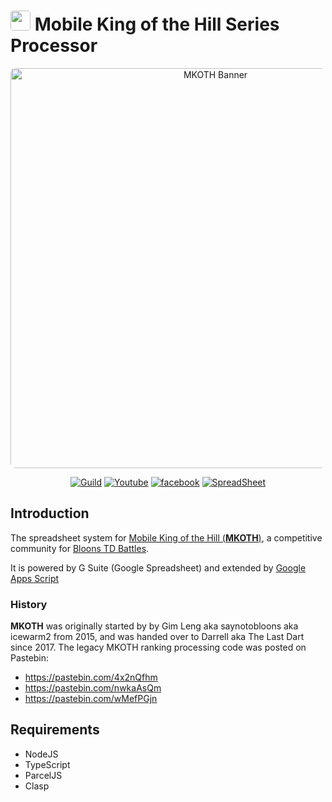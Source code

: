 <h1>
<img style="border-radius:4px" src="https://raw.githubusercontent.com/MobileKOTH/MKOTH-GSuite/master/misc/MKOTH%20Icon.png" width="32"/>
	Mobile King of the Hill Series Processor
</h1>
<div align="center">
<a href="https://mobilekoth.github.io/"><img style="border-radius:8px" src="https://raw.githubusercontent.com/MobileKOTH/MKOTH-GSuite/master/misc/MKOTH%20Banner.jpg" width="640" alt="MKOTH Banner" /></a>

[![Guild](https://discordapp.com/api/guilds/271109067261476866/embed.png)](https://discord.me/mkoth)
[![Youtube](https://img.shields.io/badge/subscribe-YouTube-red.svg)](http://www.youtube.com/channel/UCkI59BmyEeXUWv8-BhPSU6g?sub_confirmation=1)
[![facebook](https://img.shields.io/badge/%F0%9F%91%8D-facebook-blue.svg)](https://www.facebook.com/Mobile-KOTH-234357333726469/)
[![SpreadSheet](https://img.shields.io/badge/Google-Spreadsheets-brightgreen.svg)](https://docs.google.com/spreadsheets/d/1VRfWwvRSMQizzBanGNRMFVzoYFthrsNKzOgF5wKVM5I)
</div>

## Introduction
The spreadsheet system for [Mobile King of the Hill (**MKOTH**)](https://mobilekoth.github.io/), a competitive community for [Bloons TD Battles](https://store.steampowered.com/app/444640/Bloons_TD_Battles/). 

It is powered by G Suite (Google Spreadsheet) and extended by [Google Apps Script](https://developers.google.com/apps-script/)

### History

**MKOTH** was originally started by by Gim Leng aka saynotobloons aka icewarm2 from 2015, and was handed over to Darrell aka The Last Dart since 2017. The legacy MKOTH ranking processing code was posted on Pastebin:  
- https://pastebin.com/4x2nQfhm
- https://pastebin.com/nwkaAsQm
- https://pastebin.com/wMefPGjn


## Requirements
- NodeJS
- TypeScript
- ParcelJS
- Clasp